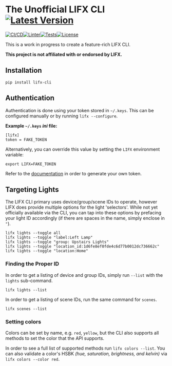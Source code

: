 # The Unofficial LIFX CLI [![Latest Version](https://img.shields.io/pypi/v/lifx-cli.svg)](https://pypi.org/project/lifx-cli/)

[![CI/CD](https://github.com/necrux/lifx-cli/actions/workflows/python-publish.yml/badge.svg)](https://github.com/necrux/lifx-cli/actions/workflows/python-publish.yml)[![Linter](https://github.com/necrux/lifx-cli/actions/workflows/pylint.yml/badge.svg)](https://github.com/necrux/lifx-cli/actions/workflows/pylint.yml)[![Tests](https://github.com/necrux/lifx-cli/actions/workflows/pytest.yml/badge.svg)](https://github.com/necrux/lifx-cli/actions/workflows/pytest.yml)[![License](https://img.shields.io/pypi/l/lifx-cli.svg)](https://github.com/necrux/lifx-cli/blob/main/LICENSE)

This is a work in progress to create a feature-rich LIFX CLI.

**This project is not affiliated with or endorsed by LIFX.**

## Installation

```
pip install lifx-cli
```

## Authentication

Authentication is done using your token stored in `~/.keys`. This can be configured manually or by running `lifx --configure`.

**Example `~/.keys` *ini* file:**

```
[lifx]
token = FAKE_TOKEN
```

Alternatively, you can override this value by setting the `LIFX` environment variable:

```
export LIFX=FAKE_TOKEN
```

Refer to the [documentation](https://api.developer.lifx.com/reference/how-to-use-the-following-examples) in order to generate your own token.

## Targeting Lights

The LIFX CLI primary uses device/group/scene IDs to operate, however LIFX does provide multiple options for the light 'selectors'. While not yet officially available via the CLI, you can tap into these options by prefacing your light ID accordingly (if there are spaces in the name, simply enclose in `"`).

```
lifx lights --toggle all
lifx lights --toggle "label:Left Lamp"
lifx lights --toggle "group: Upstairs Lights"
lifx lights --toggle "location_id:1d6fe8ef0fde4c6d77b0012dc736662c"
lifx lights --toggle "location:Home"
```

### Finding the Proper ID

In order to get a listing of device and group IDs, simply run `--list` with the `lights` sub-command.

```
lifx lights --list
```

In order to get a listing of scene IDs, run the same command for `scenes`.

```
lifx scenes --list
```

### Setting colors

Colors can be set by name, e.g. `red`, `yellow`, but the CLI also supports all methods to set the color that the API supports.

In order to see a full list of supported methods run `lifx colors --list`. You can also validate a color's HSBK *(hue, saturation, brightness, and kelvin)* via `lifx colors --color red`.

